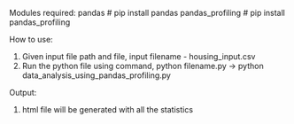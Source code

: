 Modules required:
pandas # pip install pandas
pandas_profiling # pip install pandas_profiling

How to use:
1. Given input file path and file, input filename - housing_input.csv
2. Run the python file using command, python filename.py -> python data_analysis_using_pandas_profiling.py

Output:
1. html file will be generated with all the statistics